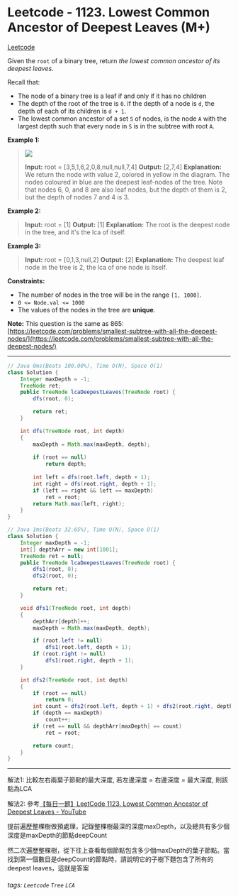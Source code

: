 # Leetcode - 1123. Lowest Common Ancestor of Deepest Leaves (M+)

[Leetcode](https://leetcode.com/problems/lowest-common-ancestor-of-deepest-leaves/)

Given the `root` of a binary tree, return _the lowest common ancestor of its deepest leaves_.

Recall that:

-   The node of a binary tree is a leaf if and only if it has no children
-   The depth of the root of the tree is `0`. if the depth of a node is `d`, the depth of each of its children is `d + 1`.
-   The lowest common ancestor of a set `S` of nodes, is the node `A` with the largest depth such that every node in `S` is in the subtree with root `A`.

**Example 1:**

> ![](https://s3-lc-upload.s3.amazonaws.com/uploads/2018/07/01/sketch1.png)
> 
> **Input:** root = [3,5,1,6,2,0,8,null,null,7,4]
> **Output:** [2,7,4]
> **Explanation:** We return the node with value 2, colored in yellow in the diagram.
> The nodes coloured in blue are the deepest leaf-nodes of the tree.
> Note that nodes 6, 0, and 8 are also leaf nodes, but the depth of them is 2, but the depth of nodes 7 and 4 is 3.

**Example 2:**

> **Input:** root = [1]
> **Output:** [1]
> **Explanation:** The root is the deepest node in the tree, and it's the lca of itself.

**Example 3:**

> **Input:** root = [0,1,3,null,2]
> **Output:** [2]
> **Explanation:** The deepest leaf node in the tree is 2, the lca of one node is itself.

**Constraints:**

-   The number of nodes in the tree will be in the range `[1, 1000]`.
-   `0 <= Node.val <= 1000`
-   The values of the nodes in the tree are **unique**.

**Note:** This question is the same as 865: [https://leetcode.com/problems/smallest-subtree-with-all-the-deepest-nodes/](https://leetcode.com/problems/smallest-subtree-with-all-the-deepest-nodes/)

---
```java
// Java 0ms(Beats 100.00%), Time O(N), Space O(1)
class Solution {
    Integer maxDepth = -1;
    TreeNode ret;
    public TreeNode lcaDeepestLeaves(TreeNode root) {
        dfs(root, 0);

        return ret;
    }

    int dfs(TreeNode root, int depth)
    {
        maxDepth = Math.max(maxDepth, depth);
        
        if (root == null)
            return depth;
        
        int left = dfs(root.left, depth + 1);
        int right = dfs(root.right, depth + 1);
        if (left == right && left == maxDepth)
            ret = root;
        return Math.max(left, right);
    }
}
```
```java
// Java 1ms(Beats 32.65%), Time O(N), Space O(1)
class Solution {
    Integer maxDepth = -1;
    int[] depthArr = new int[1001];
    TreeNode ret = null;
    public TreeNode lcaDeepestLeaves(TreeNode root) {
        dfs1(root, 0);
        dfs2(root, 0);

        return ret;
    }

    void dfs1(TreeNode root, int depth)
    {
        depthArr[depth]++;
        maxDepth = Math.max(maxDepth, depth);

        if (root.left != null)
            dfs1(root.left, depth + 1);
        if (root.right != null)
            dfs1(root.right, depth + 1);
    }

    int dfs2(TreeNode root, int depth)
    {
        if (root == null)
            return 0;
        int count = dfs2(root.left, depth + 1) + dfs2(root.right, depth + 1);
        if (depth == maxDepth)
            count++;
        if (ret == null && depthArr[maxDepth] == count)
            ret = root;

        return count;
    }
}
```
---


解法1:
比較左右兩葉子節點的最大深度, 若左邊深度 = 右邊深度 = 最大深度, 則該點為LCA

解法2:
參考[【每日一题】LeetCode 1123. Lowest Common Ancestor of Deepest Leaves - YouTube](https://www.youtube.com/watch?v=DUXvcoEZJqw)

提前遍歷整棵樹做預處理，記錄整棵樹最深的深度maxDepth，以及總共有多少個深度是maxDepth的節點deepCount

然二次遍歷整棵樹，從下往上查看每個節點包含多少個maxDepth的葉子節點。當找到第一個數目是deepCount的節點時，請說明它的子樹下麵包含了所有的deepest leaves，這就是答案


###### tags: `Leetcode` `Tree` `LCA`